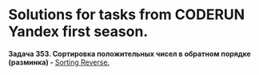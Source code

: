 # Solutions for tasks from CODERUN Yandex first season.
<div></div>
<div><b>Задача 353. Сортировка положительных чисел в обратном порядке (разминка) - </b> <a href="https://coderun.yandex.ru/seasons/first_2023/tracks/backend/problem/sorting-reverse-order" target="_blank">Sorting Reverse.</a></div>

